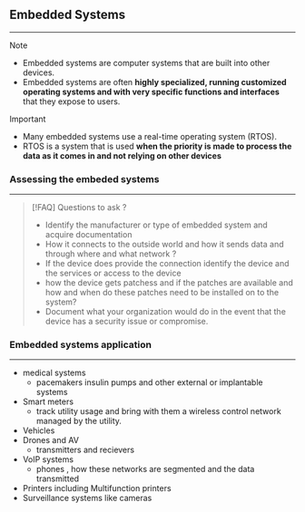 ## Embedded Systems
---
>[!note]
>- Embedded systems are computer systems that are built into other devices. 
>- Embedded systems are often **highly specialized, running customized operating systems and with very specific functions and interfaces** that they expose to users.

>[!important]
>- Many embedded systems use a real-time operating system (RTOS).
>- RTOS is a system that is used **when the priority is made to process the data as it comes in and not relying on other devices** 

### Assessing the embeded systems 
---
>[!FAQ] Questions to ask ?
>- Identify the manufacturer or type of embedded system and acquire documentation
>- How it connects to the outside world and how it sends data and through where and what network ?
>- If the device does provide the connection identify the device and the services or access to the device 
>- how the device gets patchess and if the patches are available and how and when do these patches need to be installed on to the system?
>- Document what your organization would do in the event that the device has a security issue or compromise.


### Embedded systems application 
---
- medical systems 
	- pacemakers insulin pumps and other external or implantable systems
- Smart meters 
	- track utility usage and bring with them a wireless control network managed by the utility.
- Vehicles 
- Drones and AV
	- transmitters and recievers
- VoIP systems 
	- phones , how these networks are segmented and the data transmitted 
- Printers including Multifunction printers 
- Surveillance systems like cameras 

